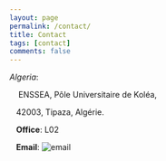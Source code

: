 ```yaml
---
layout: page
permalink: /contact/
title: Contact
tags: [contact]
comments: false
---
```

*Algeria*:

&nbsp;&nbsp;&nbsp; ENSSEA, Pôle Universitaire de Koléa,

&nbsp;&nbsp;&nbsp;42003, Tipaza, Algérie.

&nbsp;&nbsp;&nbsp;**Office**: L02

&nbsp;&nbsp;&nbsp;**Email**: <img src="{{ site.url }}/images/{{ site.owner.email-img }}" alt="email">
